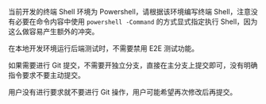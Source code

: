 当前开发的终端 Shell 环境为 Powershell，请根据该环境编写终端 Shell，注意没有必要在命令内容中使用 `powershell -Command` 的方式显式指定执行 Shell，因为这么做容易产生额外的冲突。

在本地开发环境运行后端测试时，不需要禁用 E2E 测试功能。

如果需要进行 Git 提交，不需要开独立分支，直接在主分支上提交即可，没有明确指令要求不要主动提交。

用户没有进行要求就不要进行 Git 操作，用户可能希望再次修改后再提交。
